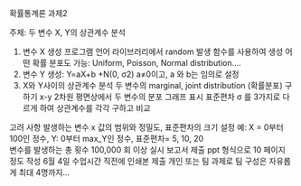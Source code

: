 확률통계론 과제2

주제: 두 변수 X, Y의 상관계수 분석 

1. 변수 X 생성 
  프로그램 언어 라이브러리에서 random 발생 함수를 사용하여 생성 
  어떤 확률 분포도 가능: Uniform, Poisson, Normal distribution….
2. 변수 Y 생성: Y=aX+b +N(0, σ2) 
  a≠0이고, a 와 b는 임의로 설정
3. X와 Y사이의 상관계수 분석
  두 변수의 marginal, joint distribution (확률분포) 구하기
  x-y 2차원 평면상에서 두 변수의 분포 그래프 표시 
  표준편차 σ 를 3가지로 다르게 하여 상관계수를 각각 구하고 비교

고려 사항
  발생하는 변수 x 값의 범위와 정밀도, 표준편차의 크기 설정 
  예: X = 0부터 100인 정수, Y: 0부터 max_Y인 정수, 표준편차= 5, 10, 20  
  변수를 발생하는 총 횟수
  100,000 회 이상 실시 
보고서 제출
  ppt 형식으로 10 페이지 정도 작성
  6월 4일 수업시간 직전에 인쇄본 제출
  개인 또는 팀 과제로 팀 구성은 자유롭게 최대 4명까지…
